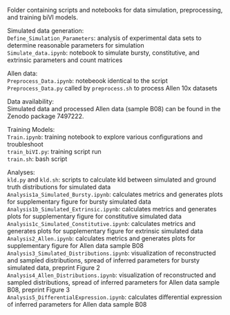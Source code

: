 Folder containing scripts and notebooks for data simulation, preprocessing, and training biVI models.


Simulated data generation: <br />
`Define_Simulation_Parameters`: analysis of experimental data sets to determine reasonable parameters for simulation <br />
`Simulate_data.ipynb`: notebook to simulate bursty, constitutive, and extrinsic parameters and count matrices <br />

Allen data: <br />
`Preprocess_Data.ipynb`: notebeook identical to the script `Preprocess_Data.py` called by `preprocess.sh` to process Allen 10x datasets

Data availability: <br />
Simulated data and processed Allen data (sample B08) can be found in the Zenodo package 7497222. 

Training Models: <br />
`Train.ipynb`: training notebook to explore various configurations and troubleshoot <br />
`train_biVI.py`: training script run <br />
`train.sh`: bash script <br />


Analyses: <br />
`kld.py` and `kld.sh`: scripts to calculate kld between simulated and ground truth distributions for simulated data <br />
`Analysis1a_Simulated_Bursty.ipynb`: calculates metrics and generates plots for supplementary figure for bursty simulated data <br />
`Analysis1b_Simulated_Extrinsic.ipynb`: calculates metrics and generates plots for supplementary figure for constitutive simulated data <br />
`Analysis1c_Simulated_Constitutive.ipynb`: calculates metrics and generates plots for supplementary figure for extrinsic simulated data <br />
`Analysis2_Allen.ipynb`: calculates metrics and generates plots for supplementary figure for Allen data sample B08 <br />
`Analysis3_Simulated_Distributions.ipynb`: visualization of reconstructed and sampled distributions, spread of inferred parameters for bursty simulated data, preprint Figure 2 <br />
`Analysis4_Allen_Distributions.ipynb`: visualization of reconstructed and sampled distributions, spread of inferred parameters for Allen data sample B08, preprint Figure 3 <br />
`Analysis5_DifferentialExpression.ipynb`: calculates differential expression of inferred parameters for Allen data sample B08 <br />












